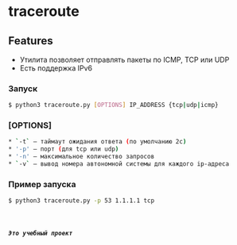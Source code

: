 # traceroute

## Features
- Утилита позволяет отправлять пакеты по ICMP, TCP или UDP
- Есть поддержка IPv6

### Запуск
```sh
$ python3 traceroute.py [OPTIONS] IP_ADDRESS {tcp|udp|icmp}
```
### [OPTIONS]
```sh
* `-t` — таймаут ожидания ответа (по умолчанию 2с)
* '-p' — порт (для tcp или udp)
* '-n' — максимальное количество запросов
* `-v` — вывод номера автономной системы для каждого ip-адреса
```

### Пример запуска
```sh
$ python3 traceroute.py -p 53 1.1.1.1 tcp
```

<br>

##### `Это учебный проект`
